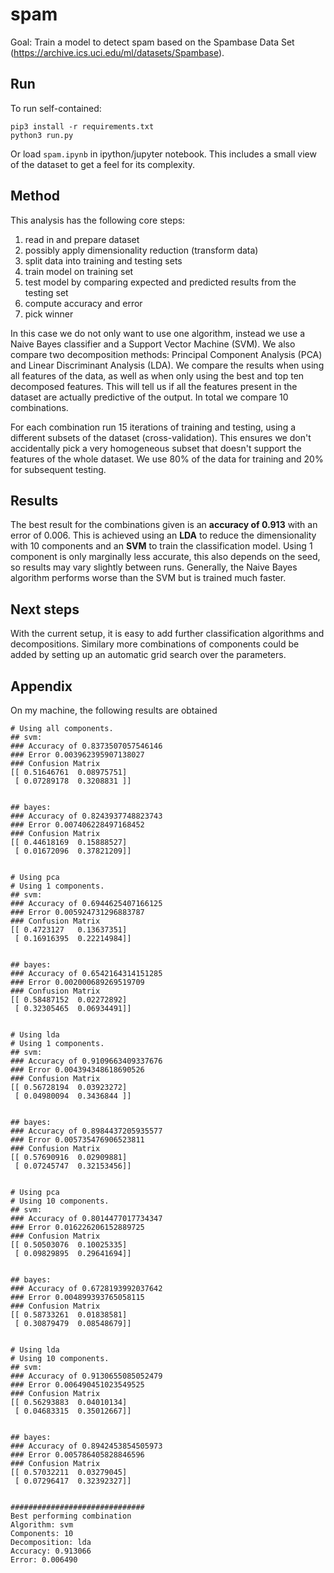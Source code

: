 # spam

Goal: Train a model to detect spam based on the Spambase Data Set (https://archive.ics.uci.edu/ml/datasets/Spambase).

## Run

To run self-contained:
```
pip3 install -r requirements.txt
python3 run.py
```

Or load `spam.ipynb` in ipython/jupyter notebook. This includes a small view of the dataset to get a feel for its complexity.

## Method
This analysis has the following core steps:

1. read in and prepare dataset
2. possibly apply dimensionality reduction (transform data)
3. split data into training and testing sets
4. train model on training set
5. test model by comparing expected and predicted results from the testing set
6. compute accuracy and error
7. pick winner

In this case we do not only want to use one algorithm, instead we use a Naive Bayes classifier and a Support Vector Machine (SVM). We also compare two decomposition methods: Principal Component Analysis (PCA) and Linear Discriminant Analysis (LDA). We compare the results when using all features of the data, as well as when only using the best and top ten decomposed features. This will tell us if all the features present in the dataset are actually predictive of the output. In total we compare 10 combinations.

For each combination run 15 iterations of training and testing, using a different subsets of the dataset (cross-validation). This ensures we don't accidentally pick a very homogeneous subset that doesn't support the features of the whole dataset. We use 80% of the data for training and 20% for subsequent testing.

## Results
The best result for the combinations given is an **accuracy of 0.913** with an error of 0.006. This is achieved using an **LDA** to reduce the dimensionality with 10 components and an **SVM** to train the classification model. Using 1 component is only marginally less accurate, this also depends on the seed, so results may vary slightly between runs. Generally, the Naive Bayes algorithm performs worse than the SVM but is trained much faster.

## Next steps
With the current setup, it is easy to add further classification algorithms and decompositions. Similary more combinations of components could be added by setting up an automatic grid search over the parameters.

## Appendix

On my machine, the following results are obtained

```
# Using all components.
## svm:
### Accuracy of 0.8373507057546146
### Error 0.003962395907138027
### Confusion Matrix
[[ 0.51646761  0.08975751]
 [ 0.07289178  0.3208831 ]]


## bayes:
### Accuracy of 0.8243937748823743
### Error 0.007406228497168452
### Confusion Matrix
[[ 0.44618169  0.15888527]
 [ 0.01672096  0.37821209]]


# Using pca
# Using 1 components.
## svm:
### Accuracy of 0.6944625407166125
### Error 0.005924731296883787
### Confusion Matrix
[[ 0.4723127   0.13637351]
 [ 0.16916395  0.22214984]]


## bayes:
### Accuracy of 0.6542164314151285
### Error 0.002000689269519709
### Confusion Matrix
[[ 0.58487152  0.02272892]
 [ 0.32305465  0.06934491]]


# Using lda
# Using 1 components.
## svm:
### Accuracy of 0.9109663409337676
### Error 0.004394348618690526
### Confusion Matrix
[[ 0.56728194  0.03923272]
 [ 0.04980094  0.3436844 ]]


## bayes:
### Accuracy of 0.8984437205935577
### Error 0.005735476906523811
### Confusion Matrix
[[ 0.57690916  0.02909881]
 [ 0.07245747  0.32153456]]


# Using pca
# Using 10 components.
## svm:
### Accuracy of 0.8014477017734347
### Error 0.016226206152889725
### Confusion Matrix
[[ 0.50503076  0.10025335]
 [ 0.09829895  0.29641694]]


## bayes:
### Accuracy of 0.6728193992037642
### Error 0.004899393765058115
### Confusion Matrix
[[ 0.58733261  0.01838581]
 [ 0.30879479  0.08548679]]


# Using lda
# Using 10 components.
## svm:
### Accuracy of 0.9130655085052479
### Error 0.006490451023549525
### Confusion Matrix
[[ 0.56293883  0.04010134]
 [ 0.04683315  0.35012667]]


## bayes:
### Accuracy of 0.8942453854505973
### Error 0.005786405828846596
### Confusion Matrix
[[ 0.57032211  0.03279045]
 [ 0.07296417  0.32392327]]


##############################
Best performing combination
Algorithm: svm
Components: 10
Decomposition: lda
Accuracy: 0.913066
Error: 0.006490
```
